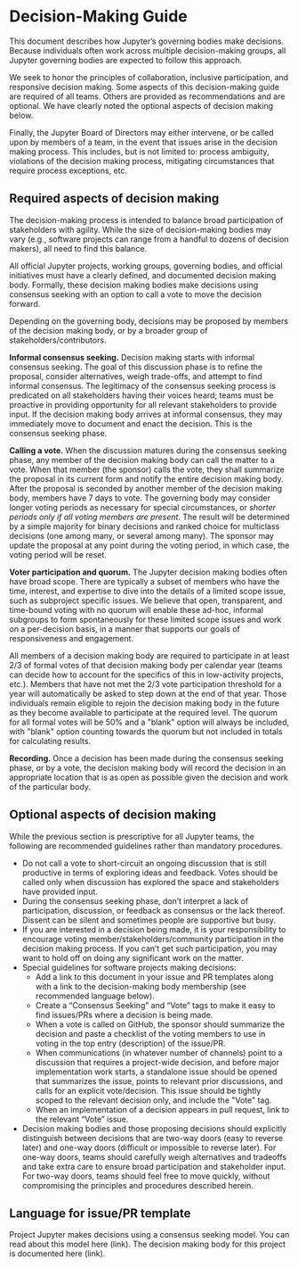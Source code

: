 # Decision-Making Guide

This document describes how Jupyter’s governing bodies make decisions. Because individuals often work across multiple decision-making groups, all Jupyter governing bodies are expected to follow this approach.

We seek to honor the principles of collaboration, inclusive participation, and responsive decision making. Some aspects of this decision-making guide are required of all teams. Others are provided as recommendations and are optional. We have clearly noted the optional aspects of decision making below.

Finally, the Jupyter Board of Directors may either intervene, or be called upon by members of a team, in the event that issues arise in the decision making process. This includes, but is not limited to: process ambiguity, violations of the decision making process, mitigating circumstances that require process exceptions, etc.

## Required aspects of decision making

The decision-making process is intended to balance broad participation of stakeholders with agility. While the size of decision-making bodies may vary (e.g., software projects can range from a handful to dozens of decision makers), all need to find this balance.

All official Jupyter projects, working groups, governing bodies, and official initiatives must have a clearly defined, and documented decision making body. Formally, these decision making bodies make decisions using consensus seeking with an option to call a vote to move the decision forward.

Depending on the governing body, decisions may be proposed by members of the decision making body, or by a broader group of stakeholders/contributors.

**Informal consensus seeking.** Decision making starts with informal consensus seeking. The goal of this discussion phase is to refine the proposal, consider alternatives, weigh trade-offs, and attempt to find informal consensus. The legitimacy of the consensus seeking process is predicated on all stakeholders having their voices heard; teams must be proactive in providing opportunity for all relevant stakeholders to provide input. If the decision making body arrives at informal consensus, they may immediately move to document and enact the decision. This is the consensus seeking phase.

**Calling a vote.** When the discussion matures during the consensus seeking phase, any member of the decision making body can call the matter to a vote. When that member (the sponsor) calls the vote, they shall summarize the proposal in its current form and notify the entire decision making body. After the proposal is seconded by another member of the decision making body, members have 7 days to vote. The governing body may consider longer voting periods as necessary for special circumstances, or _shorter periods only if all voting members are present_. The result will be determined by a simple majority for binary decisions and ranked choice for multiclass decisions (one among many, or several among many). The sponsor may update the proposal at any point during the voting period, in which case, the voting period will be reset.

**Voter participation and quorum.** The Jupyter decision making bodies often have broad scope. There are typically a subset of members who have the time, interest, and expertise to dive into the details of a limited scope issue, such as subproject specific issues. We believe that open, transparent, and time-bound voting with no quorum will enable these ad-hoc, informal subgroups to form spontaneously for these limited scope issues and work on a per-decision basis, in a manner that supports our goals of responsiveness and engagement.

All members of a decision making body are required to participate in at least 2/3 of formal votes of that decision making body per calendar year (teams can decide how to account for the specifics of this in low-activity projects, etc.). Members that have not met the 2/3 vote participation threshold for a year will automatically be asked to step down at the end of that year. Those individuals remain eligible to rejoin the decision making body in the future as they become available to participate at the required level. The quorum for all formal votes will be 50% and a "blank" option will always be included, with "blank" option counting towards the quorum but not included in totals for calculating results.


**Recording.** Once a decision has been made during the consensus seeking phase, or by a vote, the decision making body will record the decision in an appropriate location that is as open as possible given the decision and work of the particular body.

## Optional aspects of decision making

While the previous section is prescriptive for all Jupyter teams, the following are recommended guidelines rather than mandatory procedures.

- Do not call a vote to short-circuit an ongoing discussion that is still productive in terms of exploring ideas and feedback. Votes should be called only when discussion has explored the space and stakeholders have provided input.
- During the consensus seeking phase, don’t interpret a lack of participation, discussion, or feedback as consensus or the lack thereof. Dissent can be silent and sometimes people are supportive but busy.
- If you are interested in a decision being made, it is your responsibility to encourage voting member/stakeholders/community participation in the decision making process. If you can’t get such participation, you may want to hold off on doing any significant work on the matter.
- Special guidelines for software projects making decisions:
  - Add a link to this document in your issue and PR templates along with a link to the decision-making body membership (see recommended language below).
  - Create a “Consensus Seeking” and “Vote” tags to make it easy to find issues/PRs where a decision is being made.
  - When a vote is called on GitHub, the sponsor should summarize the decision and paste a checklist of the voting members to use in voting in the top entry (description) of the issue/PR.
  - When communications (in whatever number of channels) point to a discussion that requires a project-wide decision, and before major implementation work starts, a standalone issue should be opened that summarizes the issue, points to relevant prior discussions, and calls for an explicit vote/decision. This issue should be tightly scoped to the relevant decision only, and include the "Vote" tag.
  - When an implementation of a decision appears in pull request, link to the relevant “Vote” issue.
- Decision making bodies and those proposing decisions should explicitly distinguish between decisions that are two-way doors (easy to reverse later) and one-way doors (difficult or impossible to reverse later). For one-way doors, teams should carefully weigh alternatives and tradeoffs and take extra care to ensure broad participation and stakeholder input. For two-way doors, teams should feel free to move quickly, without compromising the principles and procedures described herein.

## Language for issue/PR template

Project Jupyter makes decisions using a consensus seeking model. You can read about this model here (link). The decision making body for this project is documented here (link).
